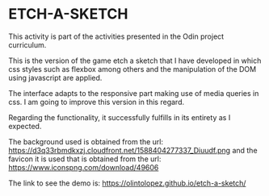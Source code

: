 # ETCH-A-SKETCH
This activity is part of the activities presented in the Odin project curriculum.

This is the version of the game etch a sketch that I have developed in which css styles such as flexbox among others and the manipulation of the DOM using javascript are applied.

The interface adapts to the responsive part making use of media queries in css. I am going to improve this version in this regard.

Regarding the functionality, it successfully fulfills in its entirety as I expected.

The background used is obtained from the url: https://d3q33rbmdkxzj.cloudfront.net/1588404277337_Diuudf.png and the favicon it is used that is obtained from the url: https://www.iconspng.com/download/49606

The link to see the demo is: https://olintolopez.github.io/etch-a-sketch/ 
